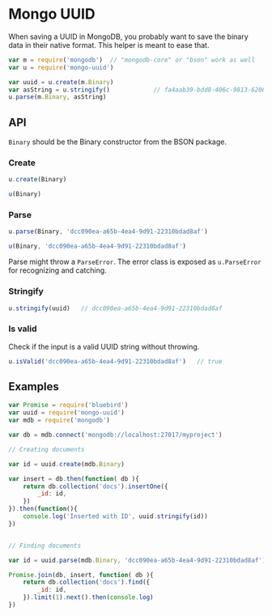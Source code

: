 # Mongo UUID

When saving a UUID in MongoDB, you probably want to save the binary data in
their native format. This helper is meant to ease that.

```js
var m = require('mongodb')	// "mongodb-core" or "bson" work as well
var u = require('mongo-uuid')

var uuid = u.create(m.Binary)
var asString = u.stringify()			// fa4aab39-bdd8-406c-9813-6206433912e9
u.parse(m.Binary, asString)
```

## API

`Binary` should be the Binary constructor from the BSON package.

### Create

```js
u.create(Binary)

u(Binary)
```

### Parse

```js
u.parse(Binary, 'dcc090ea-a65b-4ea4-9d91-22310bdad8af')

u(Binary, 'dcc090ea-a65b-4ea4-9d91-22310bdad8af')
```

Parse might throw a `ParseError`. The error class is exposed as `u.ParseError`
for recognizing and catching.

### Stringify

```js
u.stringify(uuid)	// dcc090ea-a65b-4ea4-9d91-22310bdad8af
```

### Is valid

Check if the input is a valid UUID string without throwing.

```js
u.isValid('dcc090ea-a65b-4ea4-9d91-22310bdad8af')	// true
```

## Examples

```js
var Promise = require('bluebird')
var uuid = require('mongo-uuid')
var mdb = require('mongodb')

var db = mdb.connect('mongodb://localhost:27017/myproject')

// Creating documents

var id = uuid.create(mdb.Binary)

var insert = db.then(function( db ){
	return db.collection('docs').insertOne({
		_id: id,
	})
}).then(function(){
	console.log('Inserted with ID', uuid.stringify(id))
})


// Finding documents

var id = uuid.parse(mdb.Binary, 'dcc090ea-a65b-4ea4-9d91-22310bdad8af')

Promise.join(db, insert, function( db ){
	return db.collection('docs').find({
		_id: id,
	}).limit(1).next().then(console.log)
})
```

